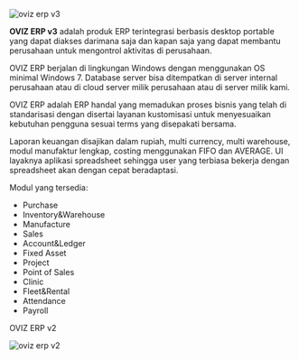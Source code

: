
![oviz erp v3](https://github.com/user-attachments/assets/afd5c21a-f7dc-4bc0-b61e-5eb6ffc39eb0) 


**OVIZ ERP v3** adalah produk ERP terintegrasi berbasis desktop portable yang dapat diakses darimana saja dan kapan saja yang dapat membantu perusahaan untuk mengontrol aktivitas di perusahaan.

OVIZ ERP berjalan di lingkungan Windows dengan menggunakan OS minimal Windows 7. Database server bisa ditempatkan di server internal perusahaan atau di cloud server milik perusahaan atau di server milik kami.

OVIZ ERP adalah ERP handal yang memadukan proses bisnis yang telah di standarisasi dengan disertai layanan kustomisasi untuk menyesuaikan kebutuhan pengguna sesuai terms yang disepakati bersama.

Laporan keuangan disajikan dalam rupiah, multi currency, multi warehouse, modul manufaktur lengkap, costing menggunakan FIFO dan AVERAGE. UI layaknya aplikasi spreadsheet sehingga user yang terbiasa bekerja dengan spreadsheet akan dengan cepat beradaptasi.

Modul yang tersedia:
- Purchase
- Inventory&Warehouse
- Manufacture
- Sales
- Account&Ledger
- Fixed Asset
- Project
- Point of Sales
- Clinic
- Fleet&Rental
- Attendance
- Payroll

OVIZ ERP v2

![oviz erp v2](https://github.com/user-attachments/assets/8fbd9a12-79f3-4d6a-a781-b22ed6eee495)
